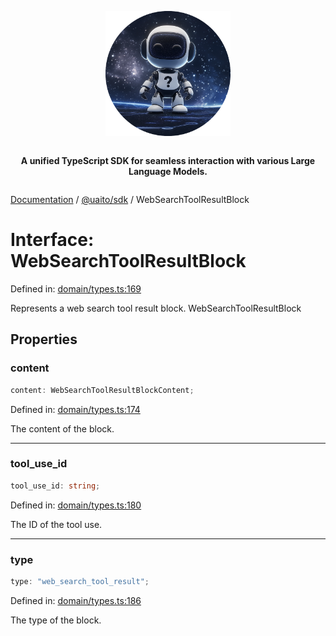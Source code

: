 <div style="display:flex; flex-direction:column; align-items:center;">
<p align="center">
  <img src="../UAITO.png" alt="UAITO Logo" width="200"/>
</p>

<p align="center">
  <strong>A unified TypeScript SDK for seamless interaction with various Large Language Models.</strong>
</p>
</div>

[Documentation](README.md) / [@uaito/sdk](@uaito.sdk.md) / WebSearchToolResultBlock

# Interface: WebSearchToolResultBlock

Defined in: [domain/types.ts:169](https://github.com/elribonazo/uaito/blob/78cae9f03e0aec76ce6e00b582b394fe6a2c5c60/packages/sdk/src/domain/types.ts#L169)

Represents a web search tool result block.
 WebSearchToolResultBlock

## Properties

### content

```ts
content: WebSearchToolResultBlockContent;
```

Defined in: [domain/types.ts:174](https://github.com/elribonazo/uaito/blob/78cae9f03e0aec76ce6e00b582b394fe6a2c5c60/packages/sdk/src/domain/types.ts#L174)

The content of the block.

***

### tool\_use\_id

```ts
tool_use_id: string;
```

Defined in: [domain/types.ts:180](https://github.com/elribonazo/uaito/blob/78cae9f03e0aec76ce6e00b582b394fe6a2c5c60/packages/sdk/src/domain/types.ts#L180)

The ID of the tool use.

***

### type

```ts
type: "web_search_tool_result";
```

Defined in: [domain/types.ts:186](https://github.com/elribonazo/uaito/blob/78cae9f03e0aec76ce6e00b582b394fe6a2c5c60/packages/sdk/src/domain/types.ts#L186)

The type of the block.
